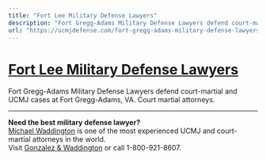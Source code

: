 ```yaml
---
title: "Fort Lee Military Defense Lawyers"
description: "Fort Gregg-Adams Military Defense Lawyers defend court-martial and UCMJ cases at Fort Gregg-Adams, VA. Court martial attorneys."
url: "https://ucmjdefense.com/fort-gregg-adams-military-defense-lawyers.html"
---
```


# [Fort Lee Military Defense Lawyers](https://ucmjdefense.com/fort-gregg-adams-military-defense-lawyers.html)

Fort Gregg-Adams Military Defense Lawyers defend court-martial and UCMJ cases at Fort Gregg-Adams, VA. Court martial attorneys.

---

**Need the best military defense lawyer?**  
[Michael Waddington](https://ucmjdefense.com/attorneys/michael-stewart-waddington-partner.html) is one of the most experienced UCMJ and court-martial attorneys in the world.  
Visit [Gonzalez & Waddington](https://ucmjdefense.com) or call 1-800-921-8607.

